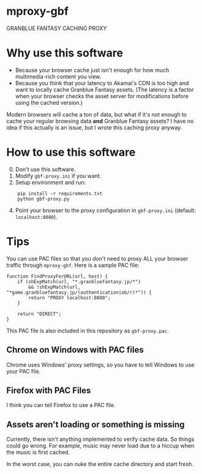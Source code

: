 # mproxy-gbf
GRANBLUE FANTASY CACHING PROXY

# Why use this software
* Because your browser cache just isn't enough for how much multimedia-rich content you view.
* Because you think that your latency to Akamai's CDN is too high and want to locally cache Granblue Fantasy assets. (The latency is a factor when your browser checks the asset server for modifications before using the cached version.)

Modern browsers will cache a ton of data, but what if it's not enough to cache your regular browsing data **and** Granblue Fantasy assets? I have no idea if this actually is an issue, but I wrote this caching proxy anyway.

# How to use this software

0. Don't use this software.
1. Modify `gbf-proxy.ini` if you want.
2. Setup environment and run:
```
    pip install -r requirements.txt
    python gbf-proxy.py
```
4. Point your browser to the proxy configuration in `gbf-proxy.ini` (default: `localhost:8080`).

# Tips

You can use PAC files so that you don't need to proxy ALL your browser traffic through `mproxy-gbf`. Here is a sample PAC file:

```
function FindProxyForURL(url, host) {
	if (shExpMatch(url, "*.granbluefantasy.jp/*")
		&& !shExpMatch(url, "*game.granbluefantasy.jp/(authentication|ob/r)*")) {
		return "PROXY localhost:8080";
	}

	return "DIRECT";
}
```
This PAC file is also included in this repository as `gbf-proxy.pac`.

## Chrome on Windows with PAC files

Chrome uses Windows' proxy settings, so you have to tell Windows to use your PAC file.

## Firefox with PAC Files

I think you can tell Firefox to use a PAC file.

## Assets aren't loading or something is missing

Currently, there isn't anything implemented to verify cache data. So things could go wrong. For example, music may never load due to a hiccup when the music is first cached.

In the worst case, you can nuke the entire cache directory and start fresh.
